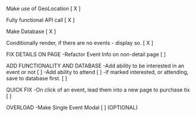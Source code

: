 Make use of GeoLocation [ X ]

Fully functional API call [ X ]

Make Database [ X ]

Conditionally render, if there are no events - display so. [ X ]


FIX DETAILS ON PAGE
-Refactor Event Info on non-detail page [ ]

ADD FUNCTIONALITY AND DATABASE
-Add ability to be interested in an event or not [ ]
-Add ability to attend [ ]
  -if marked interested, or attending, save to database first. [ ]

QUICK FIX
-On click of an event, lead them into a new page to purchase tix [ ]

OVERLOAD
-Make Single Event Modal [ ] (OPTIONAL)

